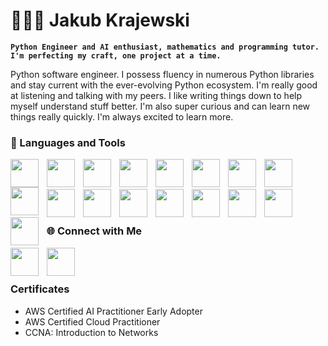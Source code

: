 # 👨🏻‍💻 Jakub Krajewski

**`Python Engineer and AI enthusiast, mathematics and programming tutor. I'm perfecting my craft, one project at a time.`** 

Python software engineer. I possess fluency in numerous Python libraries and stay current with the ever-evolving Python ecosystem. I'm really good at listening and talking with my peers. I like writing things down to help myself understand stuff better. I'm also super curious and can learn new things really quickly. I'm always excited to learn more.

### 🧰 Languages and Tools

<img align='left' style='width:45px; padding-right:10px' src="https://cdn.jsdelivr.net/gh/devicons/devicon/icons/python/python-original.svg" />
<img align='left' style='width:45px; padding-right:10px' src="https://cdn.jsdelivr.net/gh/devicons/devicon/icons/javascript/javascript-original.svg" />
<img align='left' style='width:45px; padding-right:10px' src="https://cdn.jsdelivr.net/gh/devicons/devicon/icons/django/django-plain.svg" />
<img align='left' style='width:45px; padding-right:10px' src="https://cdn.jsdelivr.net/gh/devicons/devicon/icons/flask/flask-original.svg" />
<img align='left' style='width:45px; padding-right:10px' src="https://cdn.jsdelivr.net/gh/devicons/devicon/icons/mysql/mysql-original.svg" />
<img align='left' style='width:45px; padding-right:10px' src="https://cdn.jsdelivr.net/gh/devicons/devicon/icons/postgresql/postgresql-original.svg" />
<img align='left' style='width:45px; padding-right:10px' src="https://cdn.jsdelivr.net/gh/devicons/devicon/icons/redis/redis-original.svg" />
<img align='left' style='width:45px; padding-right:10px' src="https://cdn.jsdelivr.net/gh/devicons/devicon/icons/pytorch/pytorch-original.svg" />
<img align='left' style='width:45px; padding-right:10px' src="https://cdn.jsdelivr.net/gh/devicons/devicon/icons/opencv/opencv-original.svg" />
                    
<br><br>

<img align='left' style='width:45px; padding-right:10px' src="https://cdn.jsdelivr.net/gh/devicons/devicon/icons/git/git-original.svg" />
<img align='left' style='width:45px; padding-right:10px' src="https://cdn.jsdelivr.net/gh/devicons/devicon/icons/docker/docker-plain.svg" />
<img align='left' style='width:45px; padding-right:10px' src="https://cdn.jsdelivr.net/gh/devicons/devicon/icons/linux/linux-original.svg" />
<img align='left' style='width:45px; padding-right:10px' src="https://cdn.jsdelivr.net/gh/devicons/devicon/icons/vscode/vscode-original.svg" />
<img align='left' style='width:45px; padding-right:10px' src="https://cdn.jsdelivr.net/gh/devicons/devicon/icons/kaggle/kaggle-original.svg" />
<img align='left' style='width:45px; padding-right:10px' src="https://cdn.jsdelivr.net/gh/devicons/devicon/icons/numpy/numpy-original.svg" />
<img align='left' style='width:45px; padding-right:10px' src="https://cdn.jsdelivr.net/gh/devicons/devicon/icons/pandas/pandas-original.svg" />
<img align='left' style='width:45px; padding-right:10px' src="https://cdn.jsdelivr.net/gh/devicons/devicon/icons/tensorflow/tensorflow-original.svg" />
          
<br><br>

### 🌐 Connect with Me
<a href="https://www.linkedin.com/in/jakubpkrajewski/" target="_blank">
  <img align='left' style='width:45px; padding-right:10px' src="https://cdn.jsdelivr.net/gh/devicons/devicon/icons/linkedin/linkedin-original.svg" />
</a>
<a href="https://jakubkrajewski.substack.com/" target="_blank">
  <img align='left' style='width:45px; padding-right:10px' src="https://images.prismic.io/sacra/862ed108-b61e-4203-9cc8-61481f745ec8_ba81cfff-7bc5-4aef-866e-864d0942c42d_1000x1000.png?auto=compress,format" />
</a>

<br><br>

### Certificates
- AWS Certified AI Practitioner Early Adopter
- AWS Certified Cloud Practitioner 
- CCNA: Introduction to Networks



